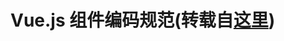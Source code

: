 # Vue.js 组件编码规范(转载自[这里](https://github.com/pablohpsilva/vuejs-component-style-guide/blob/master/README-CN.md))

